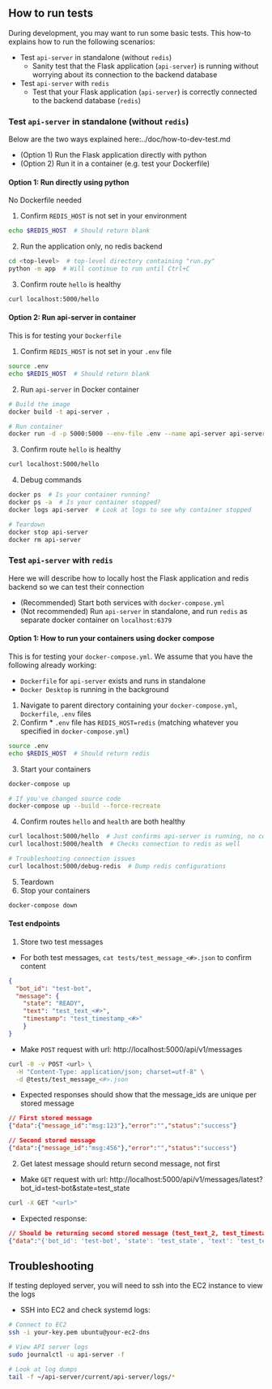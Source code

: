 ## How to run tests

During development, you may want to run some basic tests. This how-to explains how to run the following scenarios:
* Test `api-server` in standalone (without `redis`)
  * Sanity test that the Flask application (`api-server`) is running without worrying about its connection to the backend database
* Test `api-server` with `redis`
  * Test that your Flask application (`api-server`) is correctly connected to the backend database (`redis`)

### Test `api-server` in standalone (without `redis`)
Below are the two ways explained here:../doc/how-to-dev-test.md
  * (Option 1) Run the Flask application directly with python
  * (Option 2) Run it in a container (e.g. test your Dockerfile)

#### Option 1: Run directly using python
No Dockerfile needed
1. Confirm `REDIS_HOST` is not set in your environment
```sh
echo $REDIS_HOST  # Should return blank
```
2. Run the application only, no redis backend
```sh
cd <top-level>  # top-level directory containing "run.py"
python -m app  # Will continue to run until Ctrl+C
```
3. Confirm route `hello` is healthy
```sh
curl localhost:5000/hello
```

#### Option 2: Run api-server in container
This is for testing your `Dockerfile`
1. Confirm `REDIS_HOST` is not set in your `.env` file
```sh
source .env
echo $REDIS_HOST  # Should return blank
```
2. Run `api-server` in Docker container
```sh
# Build the image
docker build -t api-server .

# Run container
docker run -d -p 5000:5000 --env-file .env --name api-server api-server
```
3. Confirm route `hello` is healthy
```sh
curl localhost:5000/hello
```
4. Debug commands
```sh
docker ps  # Is your container running?
docker ps -a  # Is your container stopped?
docker logs api-server  # Look at logs to see why container stopped

# Teardown
docker stop api-server
docker rm api-server
```

### Test `api-server` with `redis`

Here we will describe how to locally host the Flask application and redis backend so we can test their connection
* (Recommended) Start both services with `docker-compose.yml`
* (Not recommended) Run `api-server` in standalone, and run `redis` as separate docker container on `localhost:6379`

#### Option 1: How to run your containers using docker compose
This is for testing your `docker-compose.yml`. We assume that you have the following already working:
* `Dockerfile` for `api-server` exists and runs in standalone
* `Docker Desktop` is running in the background

1. Navigate to parent directory containing your `docker-compose.yml`, `Dockerfile`, `.env` files
2. Confirm * `.env` file has `REDIS_HOST=redis` (matching whatever you specified in `docker-compose.yml`)
```sh
source .env
echo $REDIS_HOST  # Should return redis
```
3. Start your containers
```sh
docker-compose up

# If you've changed source code
docker-compose up --build --force-recreate
```
4. Confirm routes `hello` and `health` are both healthy
```sh
curl localhost:5000/hello  # Just confirms api-server is running, no connection needed
curl localhost:5000/health  # Checks connection to redis as well

# Troubleshooting connection issues
curl localhost:5000/debug-redis  # Dump redis configurations
```

5. Teardown
6. Stop your containers
```sh
docker-compose down
```

#### Test endpoints
1. Store two test messages
  * For both test messages, `cat tests/test_message_<#>.json` to confirm content
```json
{
  "bot_id": "test-bot",
  "message": {
    "state": "READY",
    "text": "test_text_<#>",
    "timestamp": "test_timestamp_<#>"
    }
}
```
  * Make `POST` request with url: http://localhost:5000/api/v1/messages
```sh
curl -0 -v POST <url> \
  -H "Content-Type: application/json; charset=utf-8" \
  -d @tests/test_message_<#>.json
```
  * Expected responses should show that the message_ids are unique per stored message
```json
// First stored message
{"data":{"message_id":"msg:123"},"error":"","status":"success"}

// Second stored message
{"data":{"message_id":"msg:456"},"error":"","status":"success"}
```

2. Get latest message should return second message, not first
  * Make `GET` request with url: http://localhost:5000/api/v1/messages/latest?bot_id=test-bot&state=test_state
```sh
curl -X GET "<url>"
```
  * Expected response:
```json
// Should be returning second stored message (test_text_2, test_timestamp_2), not the first
{"data":"{'bot_id': 'test-bot', 'state': 'test_state', 'text': 'test_text_2', 'timestamp': 'test_timestamp_2'}","error":"","status":"success"}
```

## Troubleshooting

If testing deployed server, you will need to ssh into the EC2 instance to view the logs

* SSH into EC2 and check systemd logs:
```sh
# Connect to EC2
ssh -i your-key.pem ubuntu@your-ec2-dns

# View API server logs
sudo journalctl -u api-server -f

# Look at log dumps
tail -f ~/api-server/current/api-server/logs/*
```